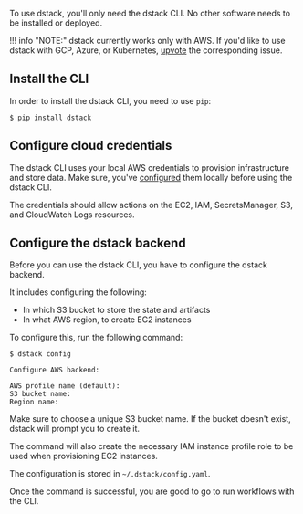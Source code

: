 To use dstack, you'll only need the dstack CLI. No other software needs to be installed or deployed.

!!! info "NOTE:"
    dstack currently works only with AWS. If you'd like to use dstack with GCP, Azure, or Kubernetes,
    [upvote](https://github.com/dstackai/dstack/labels/cloud-provider) the corresponding issue.

## Install the CLI

In order to install the dstack CLI, you need to use `pip`:

```shell
$ pip install dstack
```

## Configure cloud credentials

The dstack CLI uses your local AWS credentials to provision infrastructure and store data.
Make sure, you've [configured](https://docs.aws.amazon.com/cli/latest/userguide/cli-configure-files.html) them
locally before using the dstack CLI. 

The credentials should allow actions on the EC2, IAM, SecretsManager, 
S3, and CloudWatch Logs resources.

## Configure the dstack backend

Before you can use the dstack CLI, you have to configure the dstack backend.

It includes configuring the following:

 * In which S3 bucket to store the state and artifacts
 * In what AWS region, to create EC2 instances

To configure this, run the following command:

```shell
$ dstack config

Configure AWS backend:

AWS profile name (default):
S3 bucket name:
Region name:
```

Make sure to choose a unique S3 bucket name. If the bucket doesn't exist, dstack will prompt you
to create it. 

The command will also create the necessary IAM instance profile role to be used when provisioning EC2 instances.

The configuration is stored in `~/.dstack/config.yaml`.

Once the command is successful, you are good to go to run workflows with the CLI.